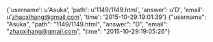 {'username': u'Asuka', 'path': u'1149/1149.html', 'answer': u'D', 'email': u'zhaoxihang@gmail.com', 'time': '2015-10-29:19:01:39'}
{"username": "Asuka", "path": "1149/1149.html", "answer": "D", "email": "zhaoxihang@gmail.com", "time": "2015-10-29:19:05:26"}